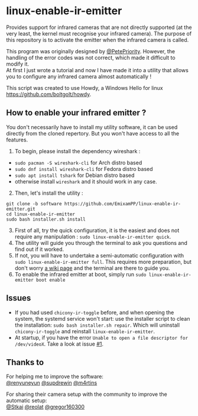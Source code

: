 # linux-enable-ir-emitter
Provides support for infrared cameras that are not directly supported (at the very least, the kernel must recognise your infrared camera). The purpose of this repository is to activate the emitter when the infrared camera is called. 

This program was originally designed by [@PetePriority](https://github.com/PetePriority/chicony-ir-toggle). However, the handling of the error codes was not correct, which made it difficult to modify it.\
At first I just wrote a tutorial and now I have made it into a utility that allows you to configure any infrared camera almost automatically !

This script was created to use Howdy, a Windows Hello for linux <https://github.com/boltgolt/howdy>.

## How to enable your infrared emitter ?
You don't necessarily have to install my utility software, it can be used directly from the cloned repertory. But you won't have access to all the features. 

1. To begin, please install the dependency wireshark :
  - `sudo pacman -S wireshark-cli` for Arch distro based 
  - `sudo dnf install wireshark-cli` for Fedora distro based 
  - `sudo apt install tshark` for Debian distro based 
  -  otherwise install `wireshark` and it should work in any case.

2. Then, let's install the utility :
``` shell
git clone -b software https://github.com/EmixamPP/linux-enable-ir-emitter.git
cd linux-enable-ir-emitter
sudo bash installer.sh install
```
3. First of all, try the quick configuration, it is the easiest and does not require any manipulation : `sudo linux-enable-ir-emitter quick`.
4. The utility will guide you through the terminal to ask you questions and find out if it worked.
5. If not, you will have to undertake a semi-automatic configuration with `sudo linux-enable-ir-emitter full`.
This requires more preparation, but don't worry [a wiki page](https://github.com/EmixamPP/linux-enable-ir-emitter/wiki/Semi-automatic-configuration) and the terminal are there to guide you. 
6. To enable the infrared emitter at boot, simply run `sudo linux-enable-ir-emitter boot enable`

## Issues
- If you had used `chicony-ir-toggle` before, and when opening the system, the systemd service won't start: use the installer script to clean the installation: `sudo bash installer.sh repair`. Which will uninstall `chicony-ir-toggle` and reinstall `linux-enable-ir-emitter`. 
- At startup, if you have the error `Unable to open a file descriptor for /dev/videoX`. Take a look at issue [#1](https://github.com/EmixamPP/linux-enable-ir-emitter/issues/1).

## Thanks to
For helping me to improve the software:\
[@renyuneyun](https://github.com/renyuneyun)  [@supdrewin](https://github.com/supdrewin)  [@m4rtins](https://github.com/m4rtins)


For sharing their camera setup with the community to improve the automatic setup:\
[@Stkai](https://github.com/Stkai) [@reolat](https://github.com/reolat) [@gregor160300](https://github.com/gregor160300)
